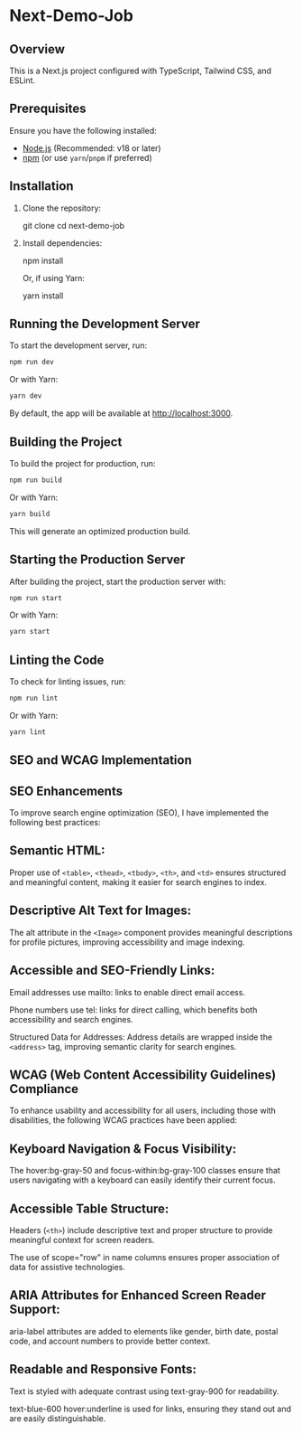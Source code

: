 # Next-Demo-Job

## Overview

This is a Next.js project configured with TypeScript, Tailwind CSS, and ESLint.

## Prerequisites

Ensure you have the following installed:

- [Node.js](https://nodejs.org/) (Recommended: v18 or later)
- [npm](https://www.npmjs.com/) (or use `yarn`/`pnpm` if preferred)

## Installation

1. Clone the repository:

   git clone <repository-url>
   cd next-demo-job

2. Install dependencies:

   npm install

   Or, if using Yarn:

   yarn install


## Running the Development Server

To start the development server, run:

```sh
npm run dev
```

Or with Yarn:

```sh
yarn dev
```

By default, the app will be available at [http://localhost:3000](http://localhost:3000).

## Building the Project

To build the project for production, run:

```sh
npm run build
```

Or with Yarn:

```sh
yarn build
```

This will generate an optimized production build.

## Starting the Production Server

After building the project, start the production server with:

```sh
npm run start
```

Or with Yarn:

```sh
yarn start
```

## Linting the Code

To check for linting issues, run:

```sh
npm run lint
```

Or with Yarn:

```sh
yarn lint
```
## SEO and WCAG Implementation

## SEO Enhancements
To improve search engine optimization (SEO), I have implemented the following best practices:

##  Semantic HTML: 
Proper use of `<table>`, `<thead>`, `<tbody>`, `<th>`, and `<td>` ensures structured and meaningful content, making it easier for search engines to index.

##  Descriptive Alt Text for Images: 
The alt attribute in the `<Image>` component provides meaningful descriptions for profile pictures, improving accessibility and image indexing.

##  Accessible and SEO-Friendly Links:

Email addresses use mailto: links to enable direct email access.

Phone numbers use tel: links for direct calling, which benefits both accessibility and search engines.

Structured Data for Addresses: Address details are wrapped inside the `<address>` tag, improving semantic clarity for search engines.

## WCAG (Web Content Accessibility Guidelines) Compliance
To enhance usability and accessibility for all users, including those with disabilities, the following WCAG practices have been applied:

## Keyboard Navigation & Focus Visibility:

The hover:bg-gray-50 and focus-within:bg-gray-100 classes ensure that users navigating with a keyboard can easily identify their current focus.

## Accessible Table Structure:

Headers (`<th>`) include descriptive text and proper structure to provide meaningful context for screen readers.

The use of scope="row" in name columns ensures proper association of data for assistive technologies.

## ARIA Attributes for Enhanced Screen Reader Support:

aria-label attributes are added to elements like gender, birth date, postal code, and account numbers to provide better context.

## Readable and Responsive Fonts:

Text is styled with adequate contrast using text-gray-900 for readability.

text-blue-600 hover:underline is used for links, ensuring they stand out and are easily distinguishable.